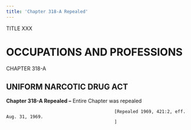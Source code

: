 ```yaml
---
title: 'Chapter 318-A Repealed'
---
```


TITLE XXX
                                             
OCCUPATIONS AND PROFESSIONS
===========================

CHAPTER 318-A
                                             
UNIFORM NARCOTIC DRUG ACT
-------------------------

**Chapter 318-A Repealed –** Entire Chapter was repealed


                                             [Repealed 1969, 421:2, eff. Aug. 31, 1969.
                                             ]
